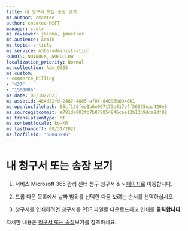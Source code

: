 ```yaml
---
title: 내 청구서 또는 송장 보기
ms.author: cmcatee
author: cmcatee-MSFT
manager: scotv
ms.reviewer: jkinma, jmueller
ms.audience: Admin
ms.topic: article
ms.service: o365-administration
ROBOTS: NOINDEX, NOFOLLOW
localization_priority: Normal
ms.collection: Adm_O365
ms.custom:
- commerce_billing
- "437"
- "1500005"
ms.date: 08/10/2021
ms.assetid: 464d32fd-2487-4885-af0f-d4096b694861
ms.openlocfilehash: 60cf150fee1b6e097173e417eff56625ead420e8
ms.sourcegitcommit: e781da003fb7b878854846cbe12b13b9dca8df92
ms.translationtype: MT
ms.contentlocale: ko-KR
ms.lasthandoff: 08/31/2021
ms.locfileid: "58843996"
---
```

# <a name="view-my-bill-or-invoice"></a>내 청구서 또는 송장 보기

1. 서비스 Microsoft 365 관리 센터 청구 청구서 &  \> [페이지로](https://go.microsoft.com/fwlink/p/?linkid=848039) 이동합니다.

2. 드롭 다운 목록에서 날짜 범위를 선택한 다음 보려는 순서를 선택하십시오.

3. 청구서를 인쇄하려면 청구서를 PDF 파일로 다운로드하고 인쇄를 **클릭합니다.**

자세한 내용은 [청구서 또는 송장](https://docs.microsoft.com/microsoft-365/commerce/billing-and-payments/view-your-bill-or-invoice)보기를 참조하세요.

